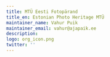 ```yaml
---
title: MTÜ Eesti Fotopärand
title_en: Estonian Photo Heritage MTÜ
maintainer_name: Vahur Puik
maintainer_email: vahur@ajapaik.ee
description:
logo: org_icon.png
twitter: ''
---
```

